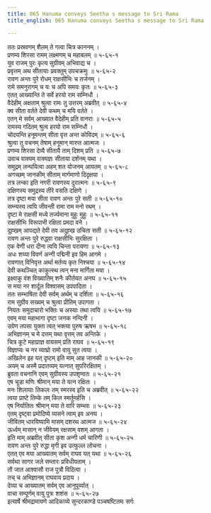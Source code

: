 ```yaml
---
title: 065 Hanuma conveys Seetha s message to Sri Rama
title_english: 065 Hanuma conveys Seetha s message to Sri Rama

---
```

<div class="audioEmbed"  caption="श्रीराम-हरिसीताराममूर्ति-घनपाठिभ्यां वचनम्" src="https://archive.org/download/Ramayana-recitation-Sriram-harisItArAmamUrti-Ghanapaati-v2/Kanda_5/Kanda_5_SK-065-Hanuma_conveys_Seetha_s_message_to_.mp3"></div>

ततः प्रस्रवणम् शैलम् ते गत्वा चित्र काननम् ।  
प्रणम्य शिरसा रामम् लक्ष्मणम् च महाबलम् ॥ ५-६५-१  
युव राजम् पुरः कृत्य सुग्रीवम् अभिवाद्य च ।  
प्रवृत्तम् अथ सीतायाः प्रवक्तुम् उपचक्रमुः ॥ ५-६५-२  
रावण अन्तः पुरे रोधम् राक्षसीभिः च तर्जनम् ।  
रामे समनुरागम् च यः च अपि समयः कृतः ॥ ५-६५-३  
एतत् आख्यान्ति ते सर्वे हरयो राम सम्निधौ ।  
वैदेहीम् अक्षताम् श्रुत्वा रामः तु उत्तरम् अब्रवीत् ॥ ५-६५-४  
क्व सीता वर्तते देवी कथम् च मयि वर्तते ।  
एतन् मे सर्वम् आख्यात वैदेहीम् प्रति वानराः ॥ ५-६५-५  
रामस्य गदितम् श्रुत्व हरयो राम सम्निधौ ।  
चोदयन्ति हनूमन्तम् सीता वृत्त अन्त कोविदम् ॥ ५-६५-६  
श्रुत्वा तु वचनम् तेषाम् हनूमान् मारुत आत्मजः ।  
प्रणम्य शिरसा देव्यै सीतायै ताम् दिशम् प्रति ॥ ५-६५-७  
उवाच वाक्यम् वाक्यज्ञः सीताया दर्शनम् यथा ।  
समुद्रम् लन्घयित्वा अहम् शत योजनम् आयतम् ॥ ५-६५-८  
अगच्छम् जानकीम् सीताम् मार्गमाणो दिदृक्षया ।  
तत्र लन्का इति नगरी रावणस्य दुरात्मनः ॥ ५-६५-९  
दक्षिणस्य समुद्रस्य तीरे वसति दक्षिणे ।  
तत्र दृष्टा मया सीता रावण अन्तः पुरे सती ॥ ५-६५-१०  
सम्न्यस्य त्वयि जीवन्ती रामा राम मनो रथम् ।  
दृष्टा मे राक्षसी मध्ये तर्ज्यमाना मुहुः मुहुः ॥ ५-६५-११  
राक्षसीभिः विरूपाभी रक्षिता प्रमदा वने ।  
दुह्खम् आपद्यते देवी तव अदुह्ख उचिता सती ॥ ५-६५-१२  
रावण अन्तः पुरे रुद्ध्वा राक्षसीभिः सुरक्षिता ।  
एक वेणी धरा दीना त्वयि चिन्ता परायणा ॥ ५-६५-१३  
अधः शय्या विवर्ण अन्गी पद्मिनी इव हिम आगमे ।  
रावणात् विनिवृत्त अर्था मर्तव्य कृत निश्चया ॥ ५-६५-१४  
देवी कथञ्चित् काकुत्स्थ त्वन् मना मार्गिता मया ।  
इक्ष्वाकु वंश विख्यातिम् शनैः कीर्तयत अनघ ॥ ५-६५-१५  
स मया नर शार्दूल विश्वासम् उपपादिता ।  
ततः सम्भाषिता देवी सर्वम् अर्थम् च दर्शिता ॥ ५-६५-१६  
राम सुग्रीव सख्यम् च श्रुत्वा प्रीतिम् उपागता ।  
नियतः समुदाचारो भक्तिः च अस्याः तथा त्वयि ॥ ५-६५-१७  
एवम् मया महाभागा दृष्टा जनक नन्दिनी ।  
उग्रेण तपसा युक्ता त्वत् भक्त्या पुरुष ऋषभ ॥ ५-६५-१८  
अभिज्ञानम् च मे दत्तम् यथा वृत्तम् तव अन्तिके ।  
चित्र कूटे महाप्राज्ञ वायसम् प्रति राघव ॥ ५-६५-१९  
विज्ञाप्यः च नर व्याघ्रो रामो वायु सुत त्वया ।  
अखिलेन इह यत् दृष्टम् इति माम् आह जानकी ॥ ५-६५-२०  
अयम् च अस्मै प्रदातव्यम् यत्नात् सुपरिरक्षितम् ।  
ब्रुवता वचनानि एवम् सुग्रीवस्य उपशृण्वतः ॥ ५-६५-२१  
एष चूडा मणिः श्रीमान् मया ते यत्न रक्षितः ।  
मनः शिलायाः तिकलः तम् स्मरस्व इति च अब्रवीत् ॥ ५-६५-२२  
त्वया प्राष्टे तिम्के तम् किल स्मर्तुमर्हसि ।  
एष निर्यातितः श्रीमान् मया ते वारि सम्भवः ॥ ५-६५-२३  
एतम् दृष्ट्वा प्रमोदिष्ये व्यसने त्वाम् इव अनघ ।  
जीवितम् धारयिष्यामि मासम् दशरथ आत्मज ॥ ५-६५-२४  
ऊर्ध्वम् मासान् न जीवेयम् रक्षसाम् वशम् आगता ।  
इति माम् अब्रवीत् सीता कृश अन्गी धर्म चारिणी ॥ ५-६५-२५  
रावण अन्तः पुरे रुद्धा मृगी इव उत्फुल्ल लोचना ।  
एतत् एव मया आख्यातम् सर्वम् राघव यत् यथा ॥ ५-६५-२६  
सर्वथा सागर जले सम्तारः प्रविधीयताम् ।  
तौ जात आश्वासौ राज पुत्रौ विदित्वा ।  
तच् च अभिज्ञानम् राघवाय प्रदाय ।  
देव्या च आख्यातम् सर्वम् एव आनुपूर्व्यात् ।  
वाचा सम्पूर्णम् वायु पुत्रः शशंस ॥ ५-६५-२७  
इत्यार्षे श्रीमद्रामायणे आदिकाव्ये सुन्दरकाण्डे पञ्चषष्टितमः सर्गः